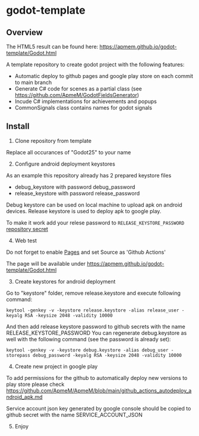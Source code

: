 # godot-template

## Overview

The HTML5 result can be found here: https://apmem.github.io/godot-template/Godot.html

A template repository to create godot project with the following features:
- Automatic deploy to github pages and google play store on each commit to main branch
- Generate C# code for scenes as a partial class (see https://github.com/ApmeM/GodotFieldsGenerator)
- Incude C# implementations for achievements and popups 
- CommonSignals class contains names for godot signals

## Install

1. Clone repository from template

Replace all occurances of "Godot25" to your name

2. Configure android deployment keystores

As an example this repository already has 2 prepared keystore files 

- debug_keystore with password debug_password
- release_keystore with password release_password

Debug keystore can be used on local machine to upload apk on android devices.
Release keystore is used to deploy apk to google play.

To make it work add your relese password to `RELEASE_KEYSTORE_PASSWORD` [repository secret](../../settings/secrets/actions)

4. Web test

Do not forget to enable [Pages](../../settings/pages) and set Source as 'Github Actions'

The page will be available under https://apmem.github.io/godot-template/Godot.html

3. Create keystores for android deployment

Go to "keystore" folder, remove release.keystore and execute following command:

```
keytool -genkey -v -keystore release.keystore -alias release_user -keyalg RSA -keysize 2048 -validity 10000
```

And then add release keystore password to github secrets with the name RELEASE_KEYSTORE_PASSWORD
You can regenerate debug.keystore as well with the following command (see the password is already set):

```
keytool -genkey -v -keystore debug.keystore -alias debug_user -storepass debug_password -keyalg RSA -keysize 2048 -validity 10000
```

4. Create new project in google play 

To add permissions for the github to automatically deploy new versions to play store please check https://github.com/ApmeM/ApmeM/blob/main/github_actions_autodeploy_android_apk.md

Service account json key generated by google console should be copied to github secret with the name SERVICE_ACCOUNT_JSON

5. Enjoy


